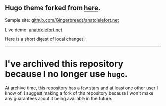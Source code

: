 ## Hugo theme forked from [here](https://github.com/mpcsh/hugo-theme-motherfuckingwebsite).

Sample site: [github.com/Gingerbreadz/anatolelefort.net](https://github.com/Gingerbreadz/anatolelefort.net)

Live demo: [anatolelefort.net](https://anatolelefort.net)

Here is a short digest of local changes:

------

# I've archived this repository because I no longer use `hugo`.

At archive time, this repository has a few stars and at least one other user I know of. I suggest making a fork of this repository because I won't make any guarantees about it being available in the future.
